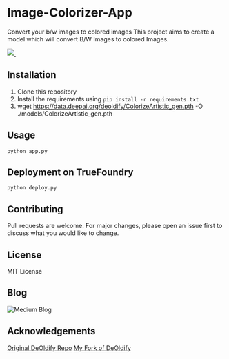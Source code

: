 # Image-Colorizer-App

Convert your b/w images to colored images
This project aims to create a model which will convert B/W Images to colored Images.

<p align='left'>
  
  <a href="">
    <img src="https://img.shields.io/badge/Colab-F9AB00?style=for-the-badge&logo=googlecolab&color=525252" />
  </a>&nbsp;&nbsp;
</p>

## Installation

1. Clone this repository
2. Install the requirements using `pip install -r requirements.txt`
3. wget https://data.deepai.org/deoldify/ColorizeArtistic_gen.pth -O ./models/ColorizeArtistic_gen.pth

## Usage

```python app.py```

## Deployment on TrueFoundry

```python deploy.py```

## Contributing

Pull requests are welcome. For major changes, please open an issue first to discuss what you would like to change.

## License

MIT License

## Blog

![Medium Blog]()

## Acknowledgements

[Original DeOldify Repo](https://github.com/jantic/DeOldify)
[My Fork of DeOldify](https://github.com/d4rk-lucif3r/DeOldify)
